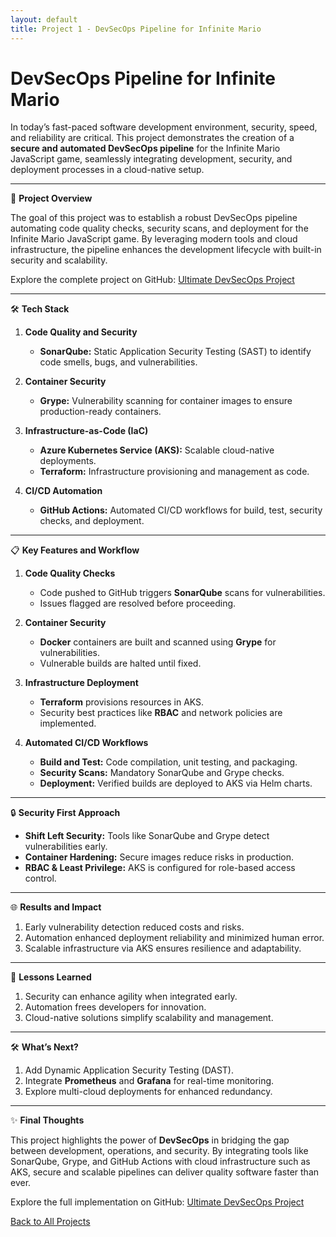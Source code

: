 ```yaml
---
layout: default
title: Project 1 - DevSecOps Pipeline for Infinite Mario
---
```


# DevSecOps Pipeline for Infinite Mario

In today’s fast-paced software development environment, security, speed, and reliability are critical. This project demonstrates the creation of a **secure and automated DevSecOps pipeline** for the Infinite Mario JavaScript game, seamlessly integrating development, security, and deployment processes in a cloud-native setup.

---

🚀 **Project Overview**

The goal of this project was to establish a robust DevSecOps pipeline automating code quality checks, security scans, and deployment for the Infinite Mario JavaScript game. By leveraging modern tools and cloud infrastructure, the pipeline enhances the development lifecycle with built-in security and scalability.

Explore the complete project on GitHub: [Ultimate DevSecOps Project](https://github.com/RAHUL-AMBARAGONDA/Ulitimate-DevS..)

---

🛠️ **Tech Stack**

1. **Code Quality and Security**
   - **SonarQube:** Static Application Security Testing (SAST) to identify code smells, bugs, and vulnerabilities.

2. **Container Security**
   - **Grype:** Vulnerability scanning for container images to ensure production-ready containers.

3. **Infrastructure-as-Code (IaC)**
   - **Azure Kubernetes Service (AKS):** Scalable cloud-native deployments.
   - **Terraform:** Infrastructure provisioning and management as code.

4. **CI/CD Automation**
   - **GitHub Actions:** Automated CI/CD workflows for build, test, security checks, and deployment.

---

📋 **Key Features and Workflow**

1. **Code Quality Checks**
   - Code pushed to GitHub triggers **SonarQube** scans for vulnerabilities.
   - Issues flagged are resolved before proceeding.

2. **Container Security**
   - **Docker** containers are built and scanned using **Grype** for vulnerabilities.
   - Vulnerable builds are halted until fixed.

3. **Infrastructure Deployment**
   - **Terraform** provisions resources in AKS.
   - Security best practices like **RBAC** and network policies are implemented.

4. **Automated CI/CD Workflows**
   - **Build and Test:** Code compilation, unit testing, and packaging.
   - **Security Scans:** Mandatory SonarQube and Grype checks.
   - **Deployment:** Verified builds are deployed to AKS via Helm charts.

---

🔒 **Security First Approach**

- **Shift Left Security:** Tools like SonarQube and Grype detect vulnerabilities early.
- **Container Hardening:** Secure images reduce risks in production.
- **RBAC & Least Privilege:** AKS is configured for role-based access control.

---

🌐 **Results and Impact**

1. Early vulnerability detection reduced costs and risks.
2. Automation enhanced deployment reliability and minimized human error.
3. Scalable infrastructure via AKS ensures resilience and adaptability.

---

📖 **Lessons Learned**

1. Security can enhance agility when integrated early.
2. Automation frees developers for innovation.
3. Cloud-native solutions simplify scalability and management.

---

🛠️ **What’s Next?**

1. Add Dynamic Application Security Testing (DAST).
2. Integrate **Prometheus** and **Grafana** for real-time monitoring.
3. Explore multi-cloud deployments for enhanced redundancy.

---

✨ **Final Thoughts**

This project highlights the power of **DevSecOps** in bridging the gap between development, operations, and security. By integrating tools like SonarQube, Grype, and GitHub Actions with cloud infrastructure such as AKS, secure and scalable pipelines can deliver quality software faster than ever.

Explore the full implementation on GitHub: [Ultimate DevSecOps Project](https://github.com/RAHUL-AMBARAGONDA/Ulitimate-DevSecOps-Project.git)

[Back to All Projects](../projects.md)
